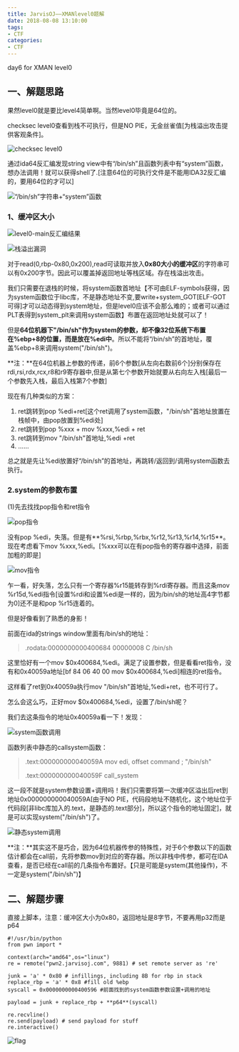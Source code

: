 ```yaml
---
title: JarvisOJ——XMANlevel0题解
date: 2018-08-08 13:10:00
tags:
- CTF
categories:
- CTF
---
```


day6 for XMAN level0

## 一、解题思路 ##

果然level0就是要比level4简单啊。当然level0毕竟是64位的。

checksec level0查看到栈不可执行，但是NO PIE，无金丝雀值[为栈溢出攻击提供客观条件]。

![checksec level0](/assets/img/checksec0.jpg)

通过ida64反汇编发现string view中有“/bin/sh”且函数列表中有“system”函数，想办法调用！就可以获得shell了.[注意64位的可执行文件是不能用IDA32反汇编的，要用64位的才可以]

![“/bin/sh”字符串+“system”函数](/assets/img/sys_bin.jpg)

### 1、缓冲区大小 ###

![level0-main反汇编结果](/assets/img/level0.jpg)

![栈溢出漏洞](/assets/img/attack0.jpg)

对于read(0,rbp-0x80,0x200),read可读取并放入**0x80大小的缓冲区**的字符串可以有0x200字节。因此可以覆盖掉返回地址等栈区域。存在栈溢出攻击。

我们只需要在退栈的时候，将system函数首地址【不可由ELF-symbols获得，因为system函数位于libc库，不是静态地址不变,要write+system_GOT[ELF-GOT可得]才可以动态得到system地址，但是level0应该不会那么难的；或者可以通过PLT表得到system_plt来调用system函数】布置在返回地址处就可以了！

但是**64位机器下"/bin/sh"作为system的参数，却不像32位系统下布置在%ebp+8的位置，而是放在%edi中**。所以不能将“/bin/sh”的首地址，覆盖%ebp+8来调用system("/bin/sh")。 

**注：**在64位机器上参数的传递，前6个参数[从左向右数前6个]分别保存在rdi,rsi,rdx,rcx,r8和r9寄存器中,但是从第七个参数开始就要从右向左入栈[最后一个参数先入栈，最后入栈第7个参数]

现在有几种类似的方案：

1. ret跳转到pop %edi+ret[这个ret调用了system函数，"/bin/sh"首地址放置在栈帧中，由pop放置到%edi处]
2. ret跳转到pop %xxx + mov %xxx,%edi + ret
3. ret跳转到mov "/bin/sh"首地址,%edi +ret
4. ……

总之就是先让%edi放置好“/bin/sh”的首地址，再跳转/返回到/调用system函数去执行。

### 2.system的参数布置  ###

(1)先去找找pop指令和ret指令

![pop指令](/assets/img/pop0.jpg)

没有pop %edi，失落。但是有**%rsi,%rbp,%rbx,%r12,%r13,%r14,%r15**。现在考虑看下mov %xxx,%edi。[%xxx可以在有pop指令的寄存器中选择，前面加粗的即是]

![mov指令](/assets/img/mov0.jpg)

乍一看，好失落，怎么只有一个寄存器%r15能转存到%rdi寄存器。而且这条mov %r15d,%edi指令[设置%rdi和设置%edi是一样的，因为/bin/sh的地址高4字节都为0]还不是和pop %r15连着的。

但是好像看到了熟悉的身影！

前面在ida的strings window里面有/bin/sh的地址：

> .rodata:0000000000400684 00000008 C /bin/sh

这里恰好有一个mov $0x400684,%edi。满足了设置参数，但是看看ret指令，没有和0x40059a地址[bf 84 06 40 00       	mov    $0x400684,%edi]相连的ret指令。

这样看了ret到0x40059a执行mov "/bin/sh"首地址,%edi+ret，也不可行了。

怎么会这么巧，正好mov $0x400684,%edi，设置了/bin/sh呢？

我们去这条指令的地址0x40059a看一下！发现：

![system函数调用](/assets/img/system0.jpg)

函数列表中静态的callsystem函数：

> .text:000000000040059A mov edi, offset command ; "/bin/sh"
> 
> .text:000000000040059F call_system

这一段不就是system参数设置+调用吗！我们只需要将第一次缓冲区溢出后ret到地址0x000000000040059A[由于NO PIE，代码段地址不随机化，这个地址位于代码段[非libc库加入的.text，是静态的.text部分]，所以这个指令的地址固定]，就是可以实现system("/bin/sh")了。

![静态system调用](/assets/img/static_sys.jpg.jpg)

**注：**其实这不是巧合，因为64位机器传参的特殊性，对于6个参数以下的函数估计都会在call前，先将参数mov到对应的寄存器。所以非栈中传参，都可在IDA查看，是否已经在call前的几条指令布置好。【只是可能是system(其他操作)，不一定是system("/bin/sh")】

## 二、解题步骤 ##

直接上脚本，注意：缓冲区大小为0x80，返回地址是8字节，不要再用p32而是p64
	
	#!/usr/bin/python
    from pwn import *
  
    context(arch="amd64",os="linux")
    re = remote("pwn2.jarvisoj.com", 9881) # set remote server as 're'
    
    junk = 'a' * 0x80 # infillings, including 8B for rbp in stack 
    replace_rbp = 'a' * 0x8 #fill old %ebp
    syscall = 0x0000000000400596 #前面找到的system函数参数设置+调用的地址
    
    payload = junk + replace_rbp + **p64**(syscall)
    
    re.recvline() 
    re.send(payload) # send payload for stuff  
    re.interactive()

![flag](/assets/img/ans0.jpg)